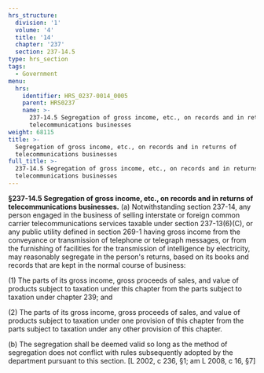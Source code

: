 ```yaml
---
hrs_structure:
  division: '1'
  volume: '4'
  title: '14'
  chapter: '237'
  section: 237-14.5
type: hrs_section
tags:
  - Government
menu:
  hrs:
    identifier: HRS_0237-0014_0005
    parent: HRS0237
    name: >-
      237-14.5 Segregation of gross income, etc., on records and in returns of
      telecommunications businesses
weight: 68115
title: >-
  Segregation of gross income, etc., on records and in returns of
  telecommunications businesses
full_title: >-
  237-14.5 Segregation of gross income, etc., on records and in returns of
  telecommunications businesses
---
```

**§237-14.5 Segregation of gross income, etc., on records and in returns of telecommunications businesses.** (a) Notwithstanding section 237-14, any person engaged in the business of selling interstate or foreign common carrier telecommunications services taxable under section 237-13(6)(C), or any public utility defined in section 269-1 having gross income from the conveyance or transmission of telephone or telegraph messages, or from the furnishing of facilities for the transmission of intelligence by electricity, may reasonably segregate in the person's returns, based on its books and records that are kept in the normal course of business:

(1) The parts of its gross income, gross proceeds of sales, and value of products subject to taxation under this chapter from the parts subject to taxation under chapter 239; and

(2) The parts of its gross income, gross proceeds of sales, and value of products subject to taxation under one provision of this chapter from the parts subject to taxation under any other provision of this chapter.

(b) The segregation shall be deemed valid so long as the method of segregation does not conflict with rules subsequently adopted by the department pursuant to this section. [L 2002, c 236, §1; am L 2008, c 16, §7]
